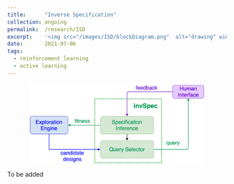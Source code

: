 ```yaml
---
title: 		"Inverse Specification"
collection:	ongoing
permalink: 	/research/ISD
excerpt:    '<img src="/images/ISD/blockDiagram.png"  alt="drawing" width="400"/>'
date: 		2021-07-06
tags:
  - reinforcement learning
  - active learning
---
```


<center>
	<img src="/images/InvSpec/InvSpec.png"  alt="drawing" width="400"/>
</center>

To be added

